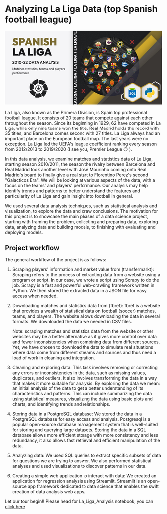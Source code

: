# Analyzing La Liga Data (top Spanish football league)
![](Images/ProjTitle.jpg)

La Liga, also known as the Primera División, is Spain top professional football league. It consists of 20 teams that compete against each other throughout the season.
Since its beginning in 1929, 62 have competed in La Liga, while only nine teams won the title. Real Madrid holds the record with 35 titles, and Barcelona comes second with 27 titles. La Liga always had an important place on the European football map. The last years were no exception. La Liga led the UEFA's league coefficient ranking every season from 2012/2013 to 2019/2020 (I see you, Premier League :smirk: ).

In this data analysis, we examine matches and statistics data of La Liga, starting season 2010/2011, the season the rivalry between Barcelona and Real Madrid took another level with José Mourinho coming onto Real Madrid's board to finally give a real start to Florentino Perez's second "Galacticos Era".
We will be looking at various aspects of the data, with a focus on the teams' and players' performance. Our analysis may help identify trends and patterns to better understand the features and particularity of La Liga and gain insight into football in general.

We used several data analysis techniques, such as statistical analysis and visualization, to explore the data and draw conclusions. The motivation for this project is to showcase the main phases of a data science project, starting with framing the problem, collecting and preparing data, exploring data, analyzing data and building models, to finishing with evaluating and deploying models.
<br>

## Project workflow

The general workflow of the project is as follows:

1. Scraping players' information and market value from (transfermarkt):
Scraping refers to the process of extracting data from a website using a program or script. In our case, we wrote a script using Scrapy to do the job. Scrapy is a fast and powerful web-crawling framework written in Python. We then stored the extracted data in a JSON file for easy access when needed.

2. Downloading matches and statistics data from (fbref):
fbref is a website that provides a wealth of statistical data on football (soccer) matches, teams, and players. The website allows downloading the data in several formats. We downloaded the data we needed in CSV files.

    Note: scraping matches and statistics data from the website or other websites may be a better alternative as it gives more control over data and fewer inconsistencies when combining data from different sources. Yet, we have chosen to download the data to simulate real situations where data come from different streams and sources and thus need a load of work in cleaning and integration.

3. Cleaning and exploring data:
This task involves removing or correcting any errors or inconsistencies in the data, such as missing values, duplicates, and outliers. It also involves transforming the data in a way that makes it more suitable for analysis.
By exploring the data we mean: an initial analysis of the data to get a better understanding of its characteristics and patterns. This can include summarizing the data using statistical measures, visualizing the data using basic plots and charts, and identifying trends and relationships.

4. Storing data in a PostgreSQL database:
We stored the data in a PostgreSQL database for easy access and analysis. Postgresql is a popular open-source database management system that is well-suited for storing and querying large datasets. Storing the data in a SQL database allows more efficient storage with more consistency and less redundancy, it also allows fast retrieval and efficient manipulation of the data.

5. Analyzing data:
We used SQL queries to extract specific subsets of data for questions we are trying to answer. We also performed statistical analyses and used visualizations to discover patterns in our data.

6. Creating a simple web application to interact with data:
We created an application for regression analysis using Streamlit. Streamlit is an open-source app framework dedicated to data science that enables the swift creation of data analysis web apps.

Let our tour begin!!
Please head for La_Liga_Analysis notebook, you can [click here](https://github.com/BreathingData/La_Liga_Analysis/blob/master/La_Liga.ipynb)
